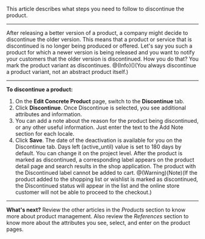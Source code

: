 This article describes what steps you need to follow to discontinue the product.
***
After releasing a better version of a product, a company might decide to discontinue the older version.
This means that a product or service that is discontinued is no longer being produced or offered.
Let's say you such a product for which a newer version is being released and you want to notify your customers that the older version is discontinued. How you do that? You mark the product variant as discontinues.
@(Info)()(You always discontinue a product variant, not an abstract product itself.)
***
**To discontinue a product:**
1. On the **Edit Concrete Product** page, switch to the **Discontinue** tab. 
2. Click **Discontinue**.
    Once Discontinue is selected, you see additional attributes and information.
3. You can add a note about the reason for the product being discontinued, or any other useful information. Just enter the text to the Add Note section for each locale.
4. Click **Save**.
The date of the deactivation is available for you on the Discontinue tab.
Days left (active_until) value is set to 180 days by default. You can change it on the project level.
After the product is marked as discontinued, a corresponding label appears on the product detail page and search results in the shop application.
The product with the Discontinued label cannot be added to cart.
@(Warning)(Note)(If the product added to the shopping list or wishlist is marked as discontinued, the Discontinued status will appear in the list and the online store customer will not be able to proceed to the checkout.)
***
**What's next?**
Review the other articles in the _Products_ section to know more about product management. Also review the _References_ section to know more about the attributes you see, select, and enter on the product pages.
